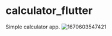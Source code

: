 # calculator_flutter

Simple calculator app.
![1670603547421](https://user-images.githubusercontent.com/92262441/206748575-33b0c8d5-ef6c-418d-87a6-c9d665185a1a.jpg)
